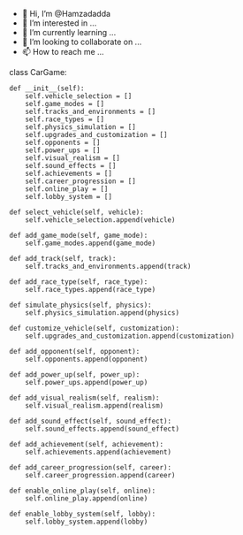 - 👋 Hi, I’m @Hamzadadda
- 👀 I’m interested in ...
- 🌱 I’m currently learning ...
- 💞️ I’m looking to collaborate on ...
- 📫 How to reach me ...

<!---
Hamzadadda/Hamzadadda is a ✨ special ✨ repository because its `README.md` (this file) appears on your GitHub profile.
You can click the Preview link to take a look at your changes.
--->class CarGame:
    def __init__(self):
        self.vehicle_selection = []
        self.game_modes = []
        self.tracks_and_environments = []
        self.race_types = []
        self.physics_simulation = []
        self.upgrades_and_customization = []
        self.opponents = []
        self.power_ups = []
        self.visual_realism = []
        self.sound_effects = []
        self.achievements = []
        self.career_progression = []
        self.online_play = []
        self.lobby_system = []
        
    def select_vehicle(self, vehicle):
        self.vehicle_selection.append(vehicle)
        
    def add_game_mode(self, game_mode):
        self.game_modes.append(game_mode)
        
    def add_track(self, track):
        self.tracks_and_environments.append(track)
        
    def add_race_type(self, race_type):
        self.race_types.append(race_type)
        
    def simulate_physics(self, physics):
        self.physics_simulation.append(physics)
        
    def customize_vehicle(self, customization):
        self.upgrades_and_customization.append(customization)
        
    def add_opponent(self, opponent):
        self.opponents.append(opponent)
        
    def add_power_up(self, power_up):
        self.power_ups.append(power_up)
        
    def add_visual_realism(self, realism):
        self.visual_realism.append(realism)
        
    def add_sound_effect(self, sound_effect):
        self.sound_effects.append(sound_effect)
        
    def add_achievement(self, achievement):
        self.achievements.append(achievement)
        
    def add_career_progression(self, career):
        self.career_progression.append(career)
        
    def enable_online_play(self, online):
        self.online_play.append(online)
        
    def enable_lobby_system(self, lobby):
        self.lobby_system.append(lobby)

